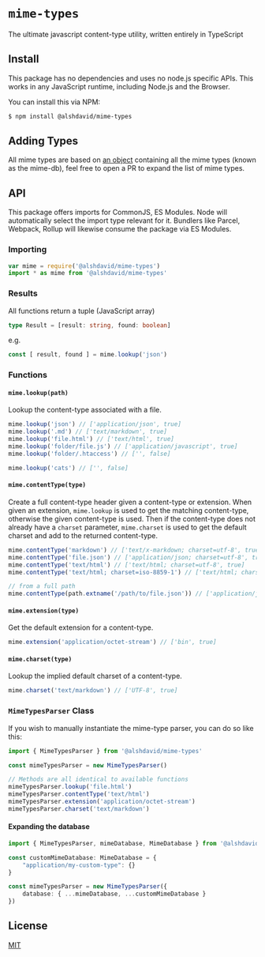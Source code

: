 # `mime-types`

The ultimate javascript content-type utility, written entirely in TypeScript

## Install

This package has no dependencies and uses no node.js specific APIs. This works in any JavaScript runtime, including Node.js and the Browser.

You can install this via NPM:

```sh
$ npm install @alshdavid/mime-types
```

## Adding Types

All mime types are based on [an object](https://github.com/alshdavid/mime-types/blob/main/src/mime-databse.ts) containing all the mime types (known as the mime-db), feel free to open a PR to expand the list of mime types.

## API

This package offers imports for CommonJS, ES Modules. Node will automatically select the import type relevant for it. Bundlers like Parcel, Webpack, Rollup will likewise consume the package via ES Modules.

### Importing

```js
var mime = require('@alshdavid/mime-types')
import * as mime from '@alshdavid/mime-types'
```

### Results

All functions return a tuple (JavaScript array)  
```typescript
type Result = [result: string, found: boolean]
```

e.g.

```javascript
const [ result, found ] = mime.lookup('json')
```

### Functions

#### `mime.lookup(path)`

Lookup the content-type associated with a file.

```js
mime.lookup('json') // ['application/json', true]
mime.lookup('.md') // ['text/markdown', true]
mime.lookup('file.html') // ['text/html', true]
mime.lookup('folder/file.js') // ['application/javascript', true]
mime.lookup('folder/.htaccess') // ['', false]

mime.lookup('cats') // ['', false]
```

#### `mime.contentType(type)`

Create a full content-type header given a content-type or extension.
When given an extension, `mime.lookup` is used to get the matching
content-type, otherwise the given content-type is used. Then if the
content-type does not already have a `charset` parameter, `mime.charset`
is used to get the default charset and add to the returned content-type.

```js
mime.contentType('markdown') // ['text/x-markdown; charset=utf-8', true]
mime.contentType('file.json') // ['application/json; charset=utf-8', true]
mime.contentType('text/html') // ['text/html; charset=utf-8', true]
mime.contentType('text/html; charset=iso-8859-1') // ['text/html; charset=iso-8859-1', true]

// from a full path
mime.contentType(path.extname('/path/to/file.json')) // ['application/json; charset=utf-8', true]
```

#### `mime.extension(type)`

Get the default extension for a content-type.

```js
mime.extension('application/octet-stream') // ['bin', true]
```

#### `mime.charset(type)`

Lookup the implied default charset of a content-type.

```js
mime.charset('text/markdown') // ['UTF-8', true]
```

### `MimeTypesParser` Class

If you wish to manually instantiate the mime-type parser, you can do so like this:

```typescript
import { MimeTypesParser } from '@alshdavid/mime-types'

const mimeTypesParser = new MimeTypesParser()

// Methods are all identical to available functions
mimeTypesParser.lookup('file.html')
mimeTypesParser.contentType('text/html')
mimeTypesParser.extension('application/octet-stream')
mimeTypesParser.charset('text/markdown')
```

#### Expanding the database

```typescript
import { MimeTypesParser, mimeDatabase, MimeDatabase } from '@alshdavid/mime-types'

const customMimeDatabase: MimeDatabase = {
    "application/my-custom-type": {}
}

const mimeTypesParser = new MimeTypesParser({
    database: { ...mimeDatabase, ...customMimeDatabase }
})
```

## License

[MIT](LICENSE)
